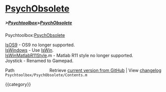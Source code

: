 # [PsychObsolete](PsychObsolete)
##### >[Psychtoolbox](Psychtoolbox)>[PsychObsolete](PsychObsolete)

  
 Psychtoolbox:[PsychObsolete](PsychObsolete)  
  
  
[IsOS9](IsOS9)                 - OS9 no longer supported.  
[IsWindows](IsWindows)             - Use [IsWin](IsWin).  
[IsWinMatlabR11Style](IsWinMatlabR11Style).m - Matlab R11 style no longer supported.  
Joystick              - Renamed to Gamepad.  




<div class="code_header" style="text-align:right;">
  <span style="float:left;">Path&nbsp;&nbsp;</span> <span class="counter">Retrieve <a href=
  "https://raw.github.com/Psychtoolbox-3/Psychtoolbox-3/beta/Psychtoolbox/PsychObsolete/Contents.m">current version from GitHub</a> | View <a href=
  "https://github.com/Psychtoolbox-3/Psychtoolbox-3/commits/beta/Psychtoolbox/PsychObsolete/Contents.m">changelog</a></span>
</div>
<div class="code">
  <code>Psychtoolbox/PsychObsolete/Contents.m</code>
</div>

{{category}}